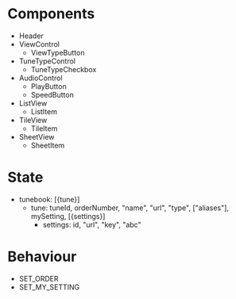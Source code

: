 # Components

- Header
- ViewControl
  - ViewTypeButton
- TuneTypeControl
  - TuneTypeCheckbox
- AudioControl
  - PlayButton
  - SpeedButton
- ListView
  - ListItem
- TileView
  - TileItem
- SheetView
  - SheetItem

# State

- tunebook: [{tune}]
  - tune: tuneId, orderNumber, "name", "url", "type", ["aliases"], mySetting, [{settings}]
    - settings: id, "url", "key", "abc"

# Behaviour

- SET_ORDER
- SET_MY_SETTING
